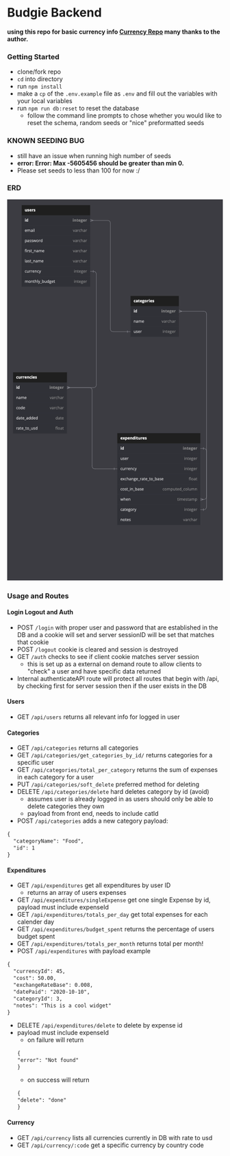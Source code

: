 # Budgie Backend

**using this repo for basic currency info [Currency Repo](https://github.com/fawazahmed0/currency-api) many thanks to the author.**

### Getting Started

- clone/fork repo
- `cd` into directory
- run `npm install`
- make a `cp` of the `.env.example` file as `.env` and fill out the variables with your local variables
- run `npm run db:reset` to reset the database
  - follow the command line prompts to chose whether you would like to reset the schema, random seeds or "nice" preformatted seeds

### KNOWN SEEDING BUG

- still have an issue when running high number of seeds
- **error: Error: Max -5605456 should be greater than min 0.**
- Please set seeds to less than 100 for now :/

### ERD

![ERD Diagram](https://github.com/BrianKendalBucek/budgie-api/blob/main/public/docs/ERD.png?raw=true)

### Usage and Routes

#### Login Logout and Auth

- POST `/login` with proper user and password that are established in the DB and a cookie will set and server sessionID will be set that matches that cookie
- POST `/logout` cookie is cleared and session is destroyed
- GET `/auth` checks to see if client cookie matches server session
  - this is set up as a external on demand route to allow clients to "check" a user and have specific data returned
- Internal authenticateAPI route will protect all routes that begin with /api, by checking first for server session then if the user exists in the DB

#### Users

- GET `/api/users` returns all relevant info for logged in user

#### Categories

- GET `/api/categories` returns all categories
- GET `/api/categories/get_categories_by_id/` returns categories for a specific user
- GET `/api/categories/total_per_category` returns the sum of expenses in each category for a user
- PUT `/api/categories/soft_delete` preferred method for deleting
- DELETE `/api/categories/delete` hard deletes category by id (avoid)
  - assumes user is already logged in as users should only be able to delete categories they own
  - payload from front end, needs to include catId
- POST `/api/categories` adds a new category
  payload:

```
{
  "categoryName": "Food",
  "id": 1
}

```

#### Expenditures

- GET `/api/expenditures` get all expenditures by user ID
  - returns an array of users expenses
- GET `/api/expenditures/singleExpense` get one single Expense by id, payload must include expenseId
- GET `/api/expenditures/totals_per_day` get total expenses for each calender day
- GET `/api/expenditures/budget_spent` returns the percentage of users budget spent
- GET `/api/expenditures/totals_per_month` returns total per month!
- POST `/api/expenditures` with payload example

```
{
  "currencyId": 45,
  "cost": 50.00,
  "exchangeRateBase": 0.008,
  "datePaid": "2020-10-10",
  "categoryId": 3,
  "notes": "This is a cool widget"
}
```

- DELETE `/api/expenditures/delete` to delete by expense id
- payload must include expenseId
  - on failure will return
  ```
  {
  "error": "Not found"
  }
  ```
  - on success will return
  ```
  {
  "delete": "done"
  }
  ```

#### Currency

- GET `/api/currency` lists all currencies currently in DB with rate to usd
- GET `/api/currency/:code` get a specific currency by country code
